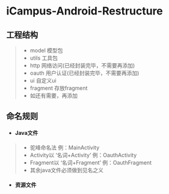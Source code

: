 iCampus-Android-Restructure
==========================

工程结构
-------
> - model 模型包
> - utils 工具包
> - http 网络访问(已经封装完毕，不需要再添加)
> - oauth 用户认证(已经封装完毕，不需要再添加)
> - ui 自定义ui
> - fragment 存放fragment
> - 如还有需要，再添加


命名规则
-------

- #### Java文件

> - 驼峰命名法 例：MainActivity
> - Activity以 ‘名词+Activity’ 例：OauthActivity
> - Fragment以 ‘名词+Fragment’ 例：OauthFragment
> - 其余java文件必须做到见名之义

- #### 资源文件


